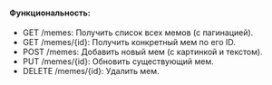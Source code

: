 <h4>Функциональность:</h4>

- GET /memes: Получить список всех мемов (с пагинацией).
- GET /memes/{id}: Получить конкретный мем по его ID.
- POST /memes: Добавить новый мем (с картинкой и текстом).
- PUT /memes/{id}: Обновить существующий мем.
- DELETE /memes/{id}: Удалить мем.
